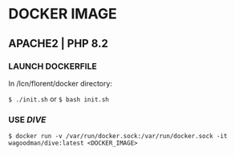 # DOCKER IMAGE

## APACHE2 | PHP 8.2

### LAUNCH DOCKERFILE

In /lcn/florent/docker directory:

`$ ./init.sh` or `$ bash init.sh`

### USE *DIVE*

`$ docker run -v /var/run/docker.sock:/var/run/docker.sock -it wagoodman/dive:latest <DOCKER_IMAGE>`

